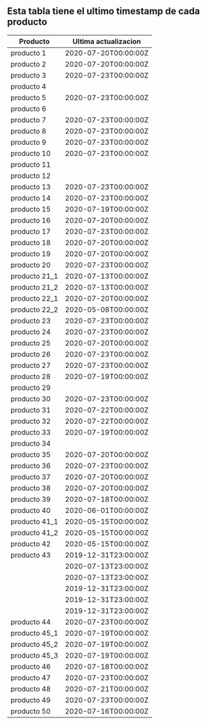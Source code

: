 ## Esta tabla tiene el ultimo timestamp de cada producto
|Producto|Ultima actualizacion |
|------ |------ |
|producto 1|2020-07-20T00:00:00Z|
|producto 2|2020-07-20T00:00:00Z|
|producto 3|2020-07-23T00:00:00Z|
|producto 4|
|producto 5|2020-07-23T00:00:00Z|
|producto 6|
|producto 7|2020-07-23T00:00:00Z|
|producto 8|2020-07-23T00:00:00Z|
|producto 9|2020-07-23T00:00:00Z|
|producto 10|2020-07-23T00:00:00Z|
|producto 11|
|producto 12|
|producto 13|2020-07-23T00:00:00Z|
|producto 14|2020-07-23T00:00:00Z|
|producto 15|2020-07-19T00:00:00Z|
|producto 16|2020-07-20T00:00:00Z|
|producto 17|2020-07-23T00:00:00Z|
|producto 18|2020-07-20T00:00:00Z|
|producto 19|2020-07-20T00:00:00Z|
|producto 20|2020-07-23T00:00:00Z|
|producto 21_1|2020-07-13T00:00:00Z|
|producto 21_2|2020-07-13T00:00:00Z|
|producto 22_1|2020-07-20T00:00:00Z|
|producto 22_2|2020-05-08T00:00:00Z|
|producto 23|2020-07-23T00:00:00Z|
|producto 24|2020-07-23T00:00:00Z|
|producto 25|2020-07-20T00:00:00Z|
|producto 26|2020-07-23T00:00:00Z|
|producto 27|2020-07-23T00:00:00Z|
|producto 28|2020-07-19T00:00:00Z|
|producto 29|
|producto 30|2020-07-23T00:00:00Z|
|producto 31|2020-07-22T00:00:00Z|
|producto 32|2020-07-22T00:00:00Z|
|producto 33|2020-07-19T00:00:00Z|
|producto 34|
|producto 35|2020-07-20T00:00:00Z|
|producto 36|2020-07-23T00:00:00Z|
|producto 37|2020-07-20T00:00:00Z|
|producto 38|2020-07-20T00:00:00Z|
|producto 39|2020-07-18T00:00:00Z|
|producto 40|2020-06-01T00:00:00Z|
|producto 41_1|2020-05-15T00:00:00Z|
|producto 41_2|2020-05-15T00:00:00Z|
|producto 42|2020-05-15T00:00:00Z|
|producto 43|2019-12-31T23:00:00Z|
| |2020-07-13T23:00:00Z|
| |2020-07-13T23:00:00Z|
| |2019-12-31T23:00:00Z|
| |2019-12-31T23:00:00Z|
| |2019-12-31T23:00:00Z|
|producto 44|2020-07-23T00:00:00Z|
|producto 45_1|2020-07-19T00:00:00Z|
|producto 45_2|2020-07-19T00:00:00Z|
|producto 45_3|2020-07-19T00:00:00Z|
|producto 46|2020-07-18T00:00:00Z|
|producto 47|2020-07-23T00:00:00Z|
|producto 48|2020-07-21T00:00:00Z|
|producto 49|2020-07-23T00:00:00Z|
|producto 50|2020-07-16T00:00:00Z|
